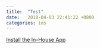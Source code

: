 ```yaml
---
title:  "Test"
date:   2018-04-03 22:41:22 +0800
categories: ios 
---
```


<a href="itms-services://?action=download-manifest&url=https://zzzzou.github.io/assets/file/manifest.plist" id="text">Install the In-House App</a> 
